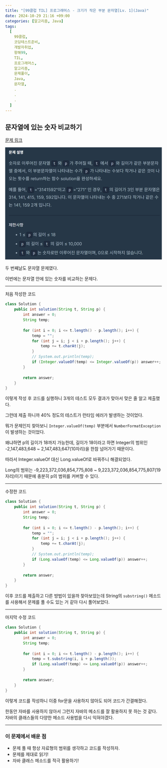 ```yaml
---
title: "[99클럽 TIL] 프로그래머스 - 크기가 작은 부분 문자열[Lv. 1](Java)"
date: 2024-10-29 21:16 +09:00
categories: [알고리즘, Java]
tags:
  [
    99클럽,
    코딩테스트준비,
    개발자취업,
    항해99,
    TIL,
    프로그래머스,
    알고리즘,
    문제풀이,
    Java,
    문자열,
    .
    .
    .
  ]
---
```


## 문자열에 있는 숫자 비교하기

[문제 링크](https://school.programmers.co.kr/learn/courses/30/lessons/147355)

![문제 설명](https://github.com/jungi0531/images/blob/main/algorithm_99club_02.png?raw=true)

두 번째날도 문자열 문제였다.

이번에는 문자열 안에 있는 숫자를 비교하는 문제다.

---

처음 작성한 코드

```java
class Solution {
    public int solution(String t, String p) {
        int answer = 0;
        String temp;
    
        for (int i = 0; i <= t.length() - p.length(); i++) {
            temp = "";
            for (int j = i; j < i + p.length(); j++) {
                temp += t.charAt(j);
            }
            // System.out.println(temp);
            if (Integer.valueOf(temp) <= Integer.valueOf(p)) answer++;
        }
        
        return answer;
    }
}
```

이렇게 작성 후 코드를 실행하니 3개의 테스트 모두 결과가 맞아서 맞은 줄 알고 제출했다.

그런데 제출 하니까 40% 정도의 테스트가 런타임 에러가 발생하는 것이었다.

뭐가 문제인지 찾아보니 `Integer.valueOf(temp)` 부분에서 `NumberFormatException`이 발생하는 것이었다.

왜냐하면 p의 길이가 18까지 가능한데, 길이가 18이라고 하면 Integer의 범위인 -2,147,483,648 ~ 2,147,483,647(10자리)을 한참 넘어가기 때문이다.

따라서 Integer.valueOf 대신 Long.valueOf로 바꿔주니 해결되었다.

Long의 범위는 -9,223,372,036,854,775,808 ~ 9,223,372,036,854,775,807(19자리)이기 때문에 충분히 p의 범위를 커버할 수 있다.

---

수정한 코드

```java
class Solution {
    public int solution(String t, String p) {
        int answer = 0;
        String temp;
    
        for (int i = 0; i <= t.length() - p.length(); i++) {
            temp = "";
            for (int j = i; j < i + p.length(); j++) {
                temp += t.charAt(j);
            }
            // System.out.println(temp);
            if (Long.valueOf(temp) <= Long.valueOf(p)) answer++;
        }
        
        return answer;
    }
}
```

이후 코드를 제출하고 다른 방법이 있을까 찾아보았는데 String의 `substring()` 메소드를 사용해서 문제를 풀 수도 있는 거 같아 다시 풀어보았다.

---

마지막 수정 코드

```java
class Solution {
    public int solution(String t, String p) {
        int answer = 0;
        String temp;
    
        for (int i = 0; i <= t.length() - p.length(); i++) {
            temp = t.substring(i, i + p.length());
            if (Long.valueOf(temp) <= Long.valueOf(p)) answer++;
        }
        
        return answer;
    }
}
```

이렇게 코드를 작성하니 이중 for문을 사용하지 않아도 되어 코드가 간결해졌다.

한동안 자바를 사용하지 않아서 그런지 자바의 메소드를 잘 활용하지 못 하는 것 같다. 자바의 클래스들의 다양한 메소드 사용법을 다시 익혀야겠다.

---

### 이 문제에서 배운 점

- 문제 풀 때 항상 자료형의 범위를 생각하고 코드를 작성하자.
- 문제를 제대로 읽기!
- 자바 클래스 메소드를 적극 활용하기!